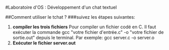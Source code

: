 #Laboratoire d'OS : Développement d'un chat textuel

##Comment utiliser le tchat ?
###suivez les étapes suivantes:
1. **compiler les trois fichiers**
  Pour compiler un fichier codé en C. Il faut exécuter la commande gcc "votre fichier d'entrée.c" -o "votre fichier de sortie.out" depuis le terminal. Par exemple:
     gcc server.c -o server.o
2. **Exécuter le fichier server.out**
 
